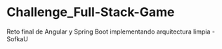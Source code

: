 # Challenge_Full-Stack-Game
Reto final de Angular y Spring Boot implementando arquitectura limpia -SofkaU
